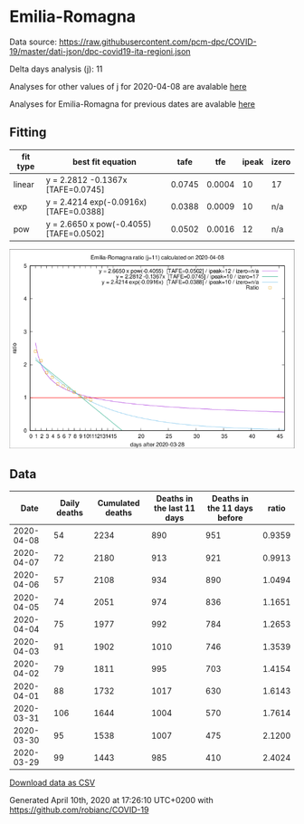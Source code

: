 # Emilia-Romagna

Data source: https://raw.githubusercontent.com/pcm-dpc/COVID-19/master/dati-json/dpc-covid19-ita-regioni.json

Delta days analysis (j): 11

Analyses for other values of j for 2020-04-08 are avalable [here](../README.md)

Analyses for Emilia-Romagna for previous dates are avalable [here](../../README.md)

## Fitting 
|fit type|best fit equation|tafe|tfe|ipeak|izero|
|-------|-----|--------|------|---|---|
|linear|y = 2.2812 -0.1367x  [TAFE=0.0745]|0.0745|0.0004|10|17|
|exp|y = 2.4214 exp(-0.0916x)  [TAFE=0.0388]|0.0388|0.0009|10|n/a|
|pow|y = 2.6650 x pow(-0.4055)  [TAFE=0.0502]|0.0502|0.0016|12|n/a|

![Plot](COVID-19_emilia-romagna_j11_2020-04-08.png)

## Data
|Date|Daily deaths|Cumulated deaths|Deaths in the last 11 days|Deaths in the 11 days before|ratio|
|----|----------|-----------|-------|--------------------|-----|
|2020-04-08|54|2234|890|951|0.9359|
|2020-04-07|72|2180|913|921|0.9913|
|2020-04-06|57|2108|934|890|1.0494|
|2020-04-05|74|2051|974|836|1.1651|
|2020-04-04|75|1977|992|784|1.2653|
|2020-04-03|91|1902|1010|746|1.3539|
|2020-04-02|79|1811|995|703|1.4154|
|2020-04-01|88|1732|1017|630|1.6143|
|2020-03-31|106|1644|1004|570|1.7614|
|2020-03-30|95|1538|1007|475|2.1200|
|2020-03-29|99|1443|985|410|2.4024|

[Download data as CSV](COVID-19_emilia-romagna_j11_2020-04-08.csv)

Generated April 10th, 2020 at 17:26:10 UTC+0200 with https://github.com/robianc/COVID-19

